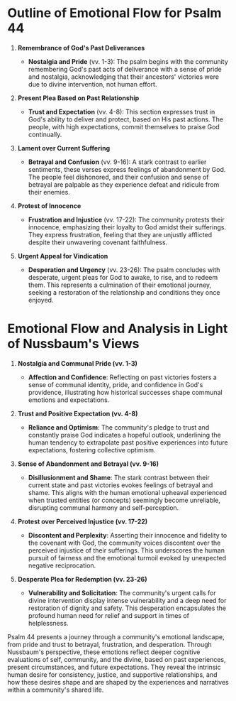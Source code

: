 # Outline of Emotional Flow for Psalm 44

1. **Remembrance of God's Past Deliverances**
    - **Nostalgia and Pride** (vv. 1-3): The psalm begins with the community remembering God's past acts of deliverance with a sense of pride and nostalgia, acknowledging that their ancestors' victories were due to divine intervention, not human effort.

2. **Present Plea Based on Past Relationship**
    - **Trust and Expectation** (vv. 4-8): This section expresses trust in God's ability to deliver and protect, based on His past actions. The people, with high expectations, commit themselves to praise God continually.

3. **Lament over Current Suffering**
    - **Betrayal and Confusion** (vv. 9-16): A stark contrast to earlier sentiments, these verses express feelings of abandonment by God. The people feel dishonored, and their confusion and sense of betrayal are palpable as they experience defeat and ridicule from their enemies.

4. **Protest of Innocence**
    - **Frustration and Injustice** (vv. 17-22): The community protests their innocence, emphasizing their loyalty to God amidst their sufferings. They express frustration, feeling that they are unjustly afflicted despite their unwavering covenant faithfulness.

5. **Urgent Appeal for Vindication**
    - **Desperation and Urgency** (vv. 23-26): The psalm concludes with desperate, urgent pleas for God to awake, to rise, and to redeem them. This represents a culmination of their emotional journey, seeking a restoration of the relationship and conditions they once enjoyed.

# Emotional Flow and Analysis in Light of Nussbaum's Views

1. **Nostalgia and Communal Pride (vv. 1-3)**
    - **Affection and Confidence**: Reflecting on past victories fosters a sense of communal identity, pride, and confidence in God's providence, illustrating how historical successes shape communal emotions and expectations.

2. **Trust and Positive Expectation (vv. 4-8)**
    - **Reliance and Optimism**: The community's pledge to trust and constantly praise God indicates a hopeful outlook, underlining the human tendency to extrapolate past positive experiences into future expectations, fostering collective optimism.

3. **Sense of Abandonment and Betrayal (vv. 9-16)**
    - **Disillusionment and Shame**: The stark contrast between their current state and past victories evokes feelings of betrayal and shame. This aligns with the human emotional upheaval experienced when trusted entities (or concepts) seemingly become unreliable, disrupting communal harmony and self-perception.

4. **Protest over Perceived Injustice (vv. 17-22)**
    - **Discontent and Perplexity**: Asserting their innocence and fidelity to the covenant with God, the community voices discontent over the perceived injustice of their sufferings. This underscores the human pursuit of fairness and the emotional turmoil evoked by unexpected negative reciprocation.

5. **Desperate Plea for Redemption (vv. 23-26)**
    - **Vulnerability and Solicitation**: The community's urgent calls for divine intervention display intense vulnerability and a deep need for restoration of dignity and safety. This desperation encapsulates the profound human need for relief and support in times of helplessness.

Psalm 44 presents a journey through a community's emotional landscape, from pride and trust to betrayal, frustration, and desperation. Through Nussbaum's perspective, these emotions reflect deeper cognitive evaluations of self, community, and the divine, based on past experiences, present circumstances, and future expectations. They reveal the intrinsic human desire for consistency, justice, and supportive relationships, and how these desires shape and are shaped by the experiences and narratives within a community's shared life.
